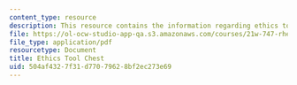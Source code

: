```yaml
---
content_type: resource
description: This resource contains the information regarding ethics tool chest.
file: https://ol-ocw-studio-app-qa.s3.amazonaws.com/courses/21w-747-rhetoric-spring-2015/504af4327f31d77079628bf2ec273e69_MIT21W_747S15_rr02.pdf
file_type: application/pdf
resourcetype: Document
title: Ethics Tool Chest
uid: 504af432-7f31-d770-7962-8bf2ec273e69
---
```

